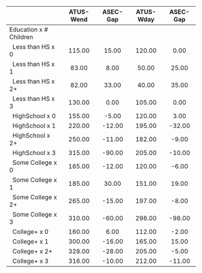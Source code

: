 
|                      |    ATUS-Wend |     ASEC-Gap |    ATUS-Wday |     ASEC-Gap |
| -------------------- | :----------: | :----------: | :----------: | :----------: |
| Education x # Children |              |              |              |              |
| &nbsp;&nbsp;Less than HS x 0 |       115.00 |        15.00 |       120.00 |         0.00 |
| &nbsp;&nbsp;Less than HS x 1 |        83.00 |         8.00 |        50.00 |        25.00 |
| &nbsp;&nbsp;Less than HS x 2+ |        82.00 |        33.00 |        40.00 |        35.00 |
| &nbsp;&nbsp;Less than HS x 3 |       130.00 |         0.00 |       105.00 |         0.00 |
| &nbsp;&nbsp;HighSchool x 0 |       155.00 |        -5.00 |       120.00 |         3.00 |
| &nbsp;&nbsp;HighSchool x 1 |       220.00 |       -12.00 |       195.00 |       -32.00 |
| &nbsp;&nbsp;HighSchool x 2+ |       250.00 |       -11.00 |       182.00 |        -9.00 |
| &nbsp;&nbsp;HighSchool x 3 |       315.00 |       -90.00 |       205.00 |       -10.00 |
| &nbsp;&nbsp;Some College x 0 |       165.00 |       -12.00 |       120.00 |        -6.00 |
| &nbsp;&nbsp;Some College x 1 |       185.00 |        30.00 |       151.00 |        19.00 |
| &nbsp;&nbsp;Some College x 2+ |       265.00 |       -15.00 |       197.00 |        -8.00 |
| &nbsp;&nbsp;Some College x 3 |       310.00 |       -60.00 |       298.00 |       -98.00 |
| &nbsp;&nbsp;College+ x 0 |       160.00 |         6.00 |       112.00 |        -2.00 |
| &nbsp;&nbsp;College+ x 1 |       300.00 |       -16.00 |       165.00 |        15.00 |
| &nbsp;&nbsp;College+ x 2+ |       328.00 |       -28.00 |       205.00 |        -5.00 |
| &nbsp;&nbsp;College+ x 3 |       316.00 |       -10.00 |       212.00 |       -11.00 |

